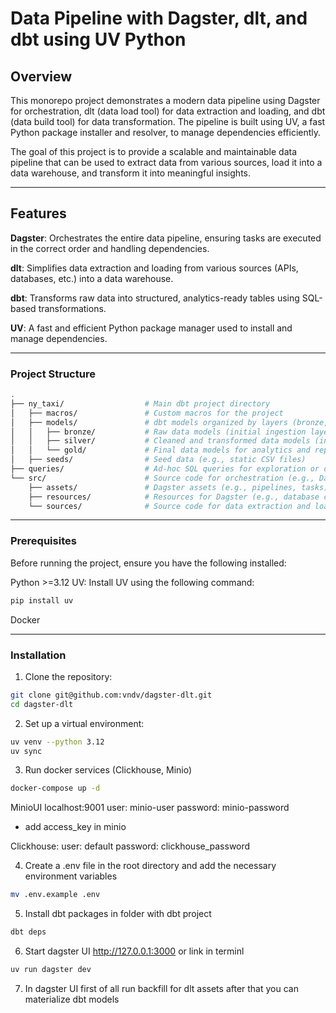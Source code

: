 # Data Pipeline with Dagster, dlt, and dbt using UV Python

## Overview

This monorepo project demonstrates a modern data pipeline using Dagster for orchestration, dlt (data load tool) for data extraction and loading, and dbt (data build tool) for data transformation. The pipeline is built using UV, a fast Python package installer and resolver, to manage dependencies efficiently.

The goal of this project is to provide a scalable and maintainable data pipeline that can be used to extract data from various sources, load it into a data warehouse, and transform it into meaningful insights.

---

## Features

**Dagster**: Orchestrates the entire data pipeline, ensuring tasks are executed in the correct order and handling dependencies.

**dlt**: Simplifies data extraction and loading from various sources (APIs, databases, etc.) into a data warehouse.

**dbt**: Transforms raw data into structured, analytics-ready tables using SQL-based transformations.

**UV**: A fast and efficient Python package manager used to install and manage dependencies.

---

### Project Structure

```bash
.
├── ny_taxi/                  # Main dbt project directory
│   ├── macros/               # Custom macros for the project
│   ├── models/               # dbt models organized by layers (bronze, silver, gold)
│   │   ├── bronze/           # Raw data models (initial ingestion layer)
│   │   ├── silver/           # Cleaned and transformed data models (intermediate layer)
│   │   └── gold/             # Final data models for analytics and reporting
│   ├── seeds/                # Seed data (e.g., static CSV files)
├── queries/                  # Ad-hoc SQL queries for exploration or debugging
└── src/                      # Source code for orchestration (e.g., Dagster, dlt)
    ├── assets/               # Dagster assets (e.g., pipelines, tasks)
    ├── resources/            # Resources for Dagster (e.g., database connections, APIs)
    └── sources/              # Source code for data extraction and loading (e.g., dlt)
```
---

### Prerequisites

Before running the project, ensure you have the following installed:

Python >=3.12
UV: Install UV using the following command:
```bash
pip install uv
```

Docker 

--- 
### Installation

1. Clone the repository:

```bash
git clone git@github.com:vndv/dagster-dlt.git
cd dagster-dlt
```
2. Set up a virtual environment:
```bash
uv venv --python 3.12
uv sync
```
3. Run docker services (Clickhouse, Minio)

```bash
docker-compose up -d
```
MinioUI localhost:9001
user: minio-user
password: minio-password
 - add access_key in minio

Clickhouse: 
user: default
password: clickhouse_password

4. Create a .env file in the root directory and add the necessary environment variables 

```bash
mv .env.example .env
```

5. Install dbt packages in folder with dbt project

```bash
dbt deps
```

6. Start dagster UI http://127.0.0.1:3000 or link in terminl

```bash
uv run dagster dev
```

7. In dagster UI first of all run backfill for dlt assets
after that you can materialize dbt models